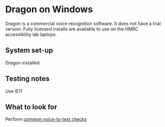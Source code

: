 # Dragon on Windows
Dragon is a commercial voice recognition software. It does not have a trial version.
Fully licensed installs are available to use on the HMRC accessibility lab laptops.

## System set-up
Dragon installed.

## Testing notes
Use IE11

## What to look for
Perform [common voice-to-text checks](common/voice.md)
